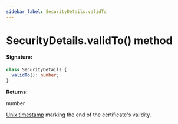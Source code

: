 ```yaml
---
sidebar_label: SecurityDetails.validTo
---
```


# SecurityDetails.validTo() method

#### Signature:

```typescript
class SecurityDetails {
  validTo(): number;
}
```

**Returns:**

number

[Unix timestamp](https://en.wikipedia.org/wiki/Unix_time) marking the end of the certificate's validity.
